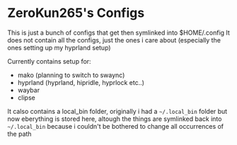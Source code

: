 # ZeroKun265's Configs

This is just a bunch of configs that get then symlinked into $HOME/.config
It does not contain all the configs, just the ones i care about (especially the ones setting up my hyprland setup)

Currently contains setup for:
- mako (planning to switch to swaync)
- hyprland (hyprland, hipridle, hyprlock etc..)
- waybar
- clipse

It calso contains a local_bin folder, originally i had a `~/.local_bin` folder but now eberything is stored here, altough the things are symlinked back into `~/.local_bin` because i couldn't be bothered to change all occurrences of the path
